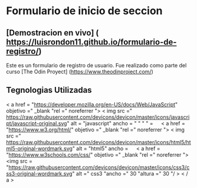 # Formulario de inicio de seccion
## [Demostracion en vivo] ( https://luisrondon11.github.io/formulario-de-registro/)

Este es un formulario de registro de usuario.
Fue realizado como parte del curso [The Odin Proyect] (https://www.theodinproject.com/)

## Tegnologias Utilizadas
< a href = "https://developer.mozilla.org/en-US/docs/Web/JavaScript" objetivo =" _blank "rel =" noreferrer "> < img src =" https://raw.githubusercontent.com/devicons/devicon/master/icons/javascript/javascript-original.svg" alt = "javascript" ancho = " " " " =      < a href = "https://www.w3.org/html/" objetivo =" _blank "rel =" noreferrer "> < img src =" https://raw.githubusercontent.com/devicons/devicon/master/icons/html5/html5-original-wordmark.svg" alt = "html5" ancho =      < a href = "https://www.w3schools.com/css/" objetivo =" _blank "rel =" noreferrer "> <img src = "https://raw.githubusercontent.com/devicons/devicon/master/icons/css3/css3-original-wordmark.svg" alt =" css3 "ancho =" 30 "altura =" 30 "/ > < / a >
